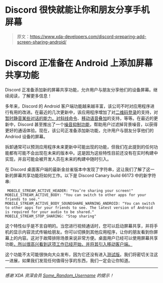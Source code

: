 # Discord 很快就能让你和朋友分享手机屏幕

> 原文：<https://www.xda-developers.com/discord-preparing-add-screen-sharing-android/>

# Discord 正准备在 Android 上添加屏幕共享功能

Discord 正准备添加新的屏幕共享功能，允许用户与朋友分享他们的设备屏幕。继续阅读，了解更多信息！

多年来，Discord 的 Android 客户端功能越来越丰富，该公司不时对应用程序进行有用的改进。在最近的几次更新中，该应用程序增加了对[二维码登录](https://www.xda-developers.com/discord-easy-pc-logins-qr-code-prepares-friend-sync/)的支持，对[暂时静音某些对话的能力，对斜线命令](https://www.xda-developers.com/discord-android-993beta-temporary-mute-slash-commands-mark-unread/)、[移动语音叠加](https://www.xda-developers.com/discord-mobile-voice-overlay-available-all-android-devices/)的支持，等等。在最近的更新中，Discord 甚至推出了一个[噪音抑制功能](https://www.xda-developers.com/discord-android-rolls-out-noise-suppression-krisp-some-users/)，帮助用户过滤掉背景噪音，以获得更好的通话体验。现在，该公司正准备添加新功能，允许用户与朋友分享他们的 Andriod 设备的屏幕。

拆卸通常可以预测应用程序未来更新中可能出现的功能，但我们在此提到的任何功能都有可能不会出现在未来的版本中。这是因为这些特性目前还没有在实时构建中实现，并且可能会被开发人员在未来的构建中随时引入。

在 Discord 桌面客户端的最新金丝雀版本中发现了字符串，这让我们了解了这一新的屏幕共享功能将如何工作。以下是 Discord Canary build 66173 中的新字符串:

```
 MOBILE_STREAM_ACTIVE_HEADER: "You’re sharing your screen!"
MOBILE_STREAM_ACTIVE_BODY: "You can switch to other apps for your friends to see."
MOBILE_STREAM_ACTIVE_BODY_SOUNDSHARE_WARNING_ANDROID: "You can switch to other apps for your friends to see. The latest version of Android is required for your audio to be shared."
MOBILE_STREAM_STOP_SHARING: "Stop sharing" 
```

这个特性似乎是不言自明的。当您进行视频通话时，您可以启动屏幕共享，并将手机的显示内容流式传输给朋友。你可以切换到其他应用程序，让你的朋友看到你屏幕上的内容。这对于故障排除场景来说非常方便。桌面用户已经可以使用屏幕共享功能[，所以很高兴看到这项工作已经开始，并将其引入移动客户端。](https://support.discord.com/hc/en-us/articles/115000982752-Screen-sharing-Video-Calls#h_01EDVX3WVPZP9P8NX6RER6WK0H)

这个功能不太可能很快向大众发布，因为它还没有进入[测试版](https://www.apkmirror.com/apk/discord-inc/discord-chat-for-gamers/discord-chat-for-gamers-38-0-release/)。我们将密切关注这一进展，如果我们发现任何值得分享的东西，我们一定会让你知道。

* * *

*感谢 XDA 资深会员 [Some_Random_Username](https://forum.xda-developers.com/member.php?u=8234677) 的提示！*
